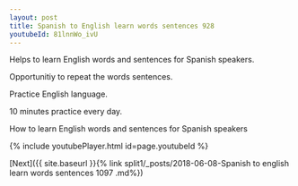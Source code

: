 ```yaml
---
layout: post
title: Spanish to English learn words sentences 928 
youtubeId: 81lnnWo_ivU
---
```

 
 
Helps to learn English words and sentences for Spanish speakers.

Opportunitiy to repeat the words sentences. 

Practice English language. 
 
10 minutes practice every day. 
 
How to learn English words and sentences for Spanish speakers 
 
{% include youtubePlayer.html id=page.youtubeId %}
 
 
[Next]({{ site.baseurl }}{% link  split1/_posts/2018-06-08-Spanish to english learn words sentences 1097 .md%})
 
